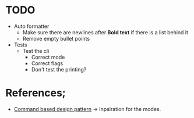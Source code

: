 # TODO
- Auto formatter
	- Make sure there are newlines after **Bold text** if there is a list behind it
	- Remove empty bullet points
- Tests
	- Test the cli
		- Correct mode
		- Correct flags
		- Don't test the printing?

# References;
- [Command based design pattern](https://refactoring.guru/design-patterns/command) -> Inpsiration for the modes.
